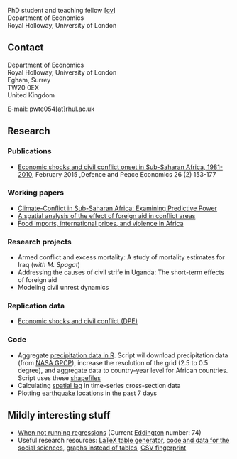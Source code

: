 PhD student and teaching fellow [[cv](https://www.dropbox.com/s/g9393px23pe5ius/SvW_CV.pdf)]<br>
Department of Economics<br>
Royal Holloway, University of London 

## Contact
Department of Economics<br>
Royal Holloway, University of London<br>
Egham, Surrey<br>
TW20 0EX<br>
United Kingdom<br>

E-mail: pwte054[at]rhul.ac.uk

## Research

### Publications
* [Economic shocks and civil conflict onset in Sub-Saharan Africa, 1981-2010](http://www.tandfonline.com/doi/full/10.1080/10242694.2014.887489), February 2015 ,Defence and Peace Economics 26 (2) 153-177

### Working papers

* [Climate-Conflict in Sub-Saharan Africa: Examining Predictive Power](http://papers.ssrn.com/sol3/papers.cfm?abstract_id=2550228)
* [A spatial analysis of the effect of foreign aid in conflict areas](http://ssrn.com/abstract=2450867)
* [Food imports, international prices, and violence in Africa](http://ssrn.com/abstract=2418973)

### Research projects
* Armed conflict and excess mortality:  A study of mortality estimates for Iraq (_with M. Spagat_)
* Addressing the causes of civil strife in Uganda: The short-term effects of foreign aid
* Modeling civil unrest dynamics

### Replication data
* [Economic shocks and civil conflict (DPE)](https://github.com/CommonEconomist/DPE_Shocks_and_Conflict_Onset)

### Code
* Aggregate [precipitation data in R](https://github.com/CommonEconomist/precipitation/blob/master/precipitation.R). Script wil download precipitation data (from [NASA GPCP](ftp://rsd.gsfc.nasa.gov/pub/912/bolvin/GPCP_ASCII/)), increase the resolution of the grid (2.5 to 0.5 degree), and aggregate data to country-year level for African countries. Script uses these [shapefiles](http://thematicmapping.org/downloads/world_borders.php)
* Calculating [spatial lag](https://gist.github.com/CommonEconomist/2de0ead3ada2c2f5be70) in time-series cross-section data
* Plotting [earthquake locations](https://gist.github.com/CommonEconomist/b1ad8c16c2282d6c7896) in the past 7 days

## Mildly interesting stuff

* [When not running regressions](http://veloviewer.com/athlete/2135375/) (Current [Eddington](http://triathlete-europe.competitor.com/2011/04/18/measuring-bike-miles-eddington-number) number: 74)
* Useful research resources: [LaTeX table generator](http://truben.no/latex/table/), [code and data for the social sciences](http://faculty.chicagobooth.edu/jesse.shapiro/research/CodeAndData.pdf), [graphs instead of tables](http://tables2graphs.com/doku.php), [CSV fingerprint](http://setosa.io/csv-fingerprint/)

